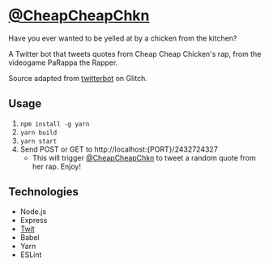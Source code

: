 # [@CheapCheapChkn](https://twitter.com/CheapCheapChkn)

Have you ever wanted to be yelled at by a chicken from the kitchen?

A Twitter bot that tweets quotes from Cheap Cheap Chicken's rap, from the videogame PaRappa the Rapper.

Source adapted from [twitterbot](https://twitterbot.glitch.me/) on Glitch.

## Usage

1. `npm install -g yarn`
1. `yarn build`
1. `yarn start`
1. Send POST or GET to http://localhost:{PORT}/2432724327
    - This will trigger [@CheapCheapChkn](https://twitter.com/CheapCheapChkn) to tweet a random quote from her rap. Enjoy!

## Technologies

- Node.js
- Express
- [Twit](https://github.com/ttezel/twit)
- Babel
- Yarn
- ESLint
